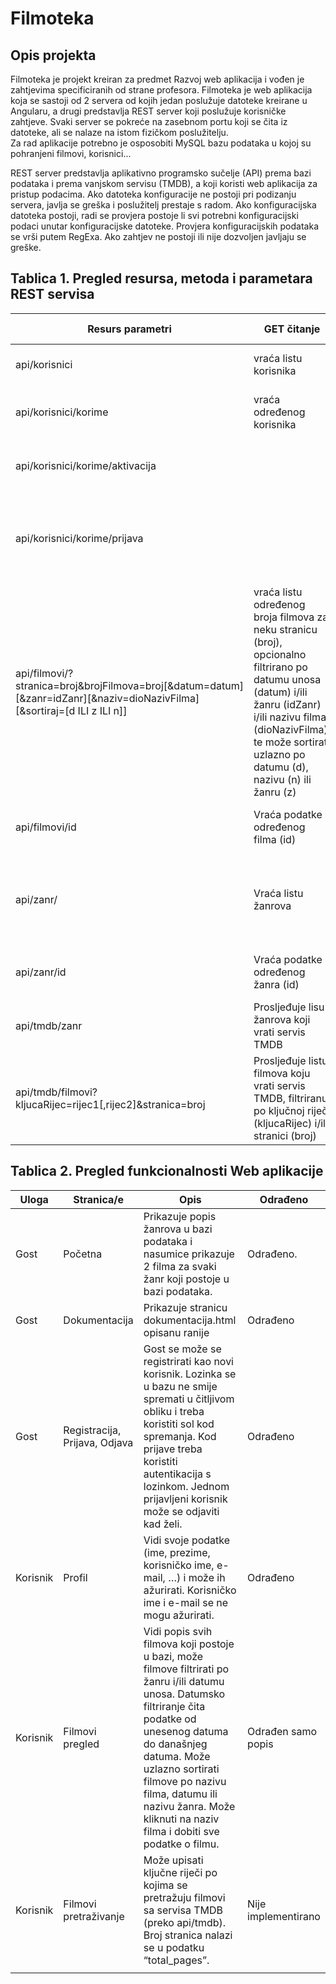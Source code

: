 # Filmoteka

## Opis projekta
Filmoteka je projekt kreiran za predmet Razvoj web aplikacija i vođen je zahtjevima specificiranih od strane profesora.
Filmoteka je web aplikacija koja se sastoji od 2 servera od kojih jedan poslužuje datoteke kreirane u Angularu, a drugi predstavlja REST server koji poslužuje korisničke zahtjeve.
Svaki server se pokreće na zasebnom portu koji se čita iz datoteke, ali se nalaze na istom fizičkom poslužitelju.  
Za rad aplikacije potrebno je osposobiti MySQL bazu podataka u kojoj su pohranjeni filmovi, korisnici...  
  
REST server predstavlja aplikativno programsko sučelje (API) prema bazi podataka i prema vanjskom servisu (TMDB), a koji koristi web aplikacija za pristup podacima.
Ako datoteka konfiguracije ne postoji pri podizanju servera, javlja se greška i poslužitelj prestaje s
radom. Ako konfiguracijska datoteka postoji, radi se provjera postoje li svi potrebni konfiguracijski podaci unutar konfiguracijske datoteke.
Provjera konfiguracijskih podataka se vrši putem RegExa. Ako zahtjev ne postoji ili nije dozvoljen javljaju se greške.  


## Tablica 1. Pregled resursa, metoda i parametara REST servisa
| Resurs parametri | GET čitanje | POST kreiranje | PUT ažuriranje | DELETE brisanje
| --- | --- | --- | --- | --- |
| api/korisnici | vraća listu korisnika | kreira novog korisnika | | | Odrađeno sve |
| api/korisnici/korime | vraća određenog korisnika | “metoda nije dopuštena” (405)" | Ažurira određenog korisnika | 
| api/korisnici/korime/aktivacija | | “metoda nije dopuštena “ (405) | Aktivira novog korisnika | 
| api/korisnici/korime/prijava | | Provjerava podatke prijave i vraća je li korisnik uspješno prijavljen | | 
| api/filmovi/?stranica=broj&brojFilmova=broj[&datum=datum][&zanr=idZanr][&naziv=dioNazivFilma][&sortiraj=[d ILI z ILI n]] | vraća listu određenog broja filmova za neku stranicu (broj), opcionalno filtrirano po datumu unosa (datum) i/ili žanru (idZanr) i/ili nazivu filma (dioNazivFilma), te može sortirati uzlazno po datumu (d), nazivu (n) ili žanru (z) | Uz dobivene podatke čita sve podatke o filmu s vanjskog servisa i dodaje novi film | |
| api/filmovi/id | Vraća podatke određenog filma (id) | “metoda nije dopuštena” (405) | Ažurira podatke određenog filma | Briše određeni film 
| api/zanr/ | Vraća listu žanrova | Dodaje novi žanr | | Briše sve žanrove za koje ne postoji film.
| api/zanr/id | Vraća podatke određenog žanra (id) | “metoda nije dopuštena” (405) | Ažurira postojeći žanr | Briše određeni žanr|
| api/tmdb/zanr | Prosljeđuje lisu žanrova koji vrati servis TMDB | | | 
| api/tmdb/filmovi?kljucaRijec=rijec1[,rijec2]&stranica=broj | Prosljeđuje listu filmova koju vrati servis TMDB, filtriranu po ključnoj riječi (kljucaRijec) i/ili stranici (broj) | | | 

## Tablica 2. Pregled funkcionalnosti Web aplikacije
| Uloga    | Stranica/e                     | Opis                                                                                         | Odrađeno               |
| -------- | ------------------------------ | -------------------------------------------------------------------------------------------- | ---------------------- |
| Gost     | Početna                        | Prikazuje popis žanrova u bazi podataka i nasumice prikazuje 2 filma za svaki žanr koji postoje u bazi podataka.          | Odrađeno.              |
| Gost     | Dokumentacija                  | Prikazuje stranicu dokumentacija.html opisanu ranije                                         | Odrađeno               |
| Gost     | Registracija, Prijava, Odjava  | Gost se može se registrirati kao novi korisnik. Lozinka se u bazu ne smije spremati u čitljivom obliku i treba koristiti sol kod spremanja. Kod prijave treba koristiti autentikacija s lozinkom. Jednom prijavljeni korisnik može se odjaviti kad želi. | Odrađeno               |               
| Korisnik | Profil                         | Vidi svoje podatke (ime, prezime, korisničko ime, e-mail, …) i može ih ažurirati. Korisničko ime i e-mail se ne mogu ažurirati.  | Odrađeno               |
| Korisnik | Filmovi pregled                | Vidi popis svih filmova koji postoje u bazi, može filmove filtrirati po žanru i/ili datumu unosa. Datumsko filtriranje čita podatke od unesenog datuma do današnjeg datuma. Može uzlazno sortirati filmove po nazivu filma, datumu ili nazivu žanra. Može kliknuti na naziv filma i dobiti sve podatke o filmu.          | Odrađen samo popis     |                    |
| Korisnik | Filmovi pretraživanje          | Može upisati ključne riječi po kojima se pretražuju filmovi sa servisa TMDB (preko api/tmdb). Broj stranica nalazi se u podatku “total_pages”.                 | Nije implementirano     |
|          |                                |                |                       

